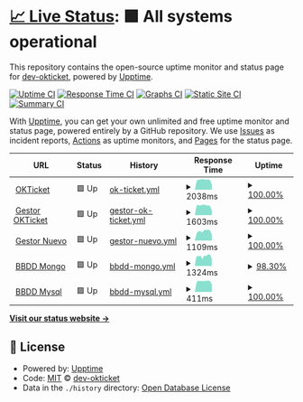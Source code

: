 # [📈 Live Status](https://dev-okticket.github.io/statusT): <!--live status--> **🟩 All systems operational**

This repository contains the open-source uptime monitor and status page for [dev-okticket](https://dev-okticket.github.io/statusT), powered by [Upptime](https://github.com/upptime/upptime).

[![Uptime CI](https://github.com/dev-okticket/statusT/workflows/Uptime%20CI/badge.svg)](https://github.com/dev-okticket/statusT/actions?query=workflow%3A%22Uptime+CI%22)
[![Response Time CI](https://github.com/dev-okticket/statusT/workflows/Response%20Time%20CI/badge.svg)](https://github.com/dev-okticket/statusT/actions?query=workflow%3A%22Response+Time+CI%22)
[![Graphs CI](https://github.com/dev-okticket/statusT/workflows/Graphs%20CI/badge.svg)](https://github.com/dev-okticket/statusT/actions?query=workflow%3A%22Graphs+CI%22)
[![Static Site CI](https://github.com/dev-okticket/statusT/workflows/Static%20Site%20CI/badge.svg)](https://github.com/dev-okticket/statusT/actions?query=workflow%3A%22Static+Site+CI%22)
[![Summary CI](https://github.com/dev-okticket/statusT/workflows/Summary%20CI/badge.svg)](https://github.com/dev-okticket/statusT/actions?query=workflow%3A%22Summary+CI%22)

With [Upptime](https://upptime.js.org), you can get your own unlimited and free uptime monitor and status page, powered entirely by a GitHub repository. We use [Issues](https://github.com/dev-okticket/statusT/issues) as incident reports, [Actions](https://github.com/dev-okticket/statusT/actions) as uptime monitors, and [Pages](https://dev-okticket.github.io/statusT) for the status page.

<!--start: status pages-->
<!-- This summary is generated by Upptime (https://github.com/upptime/upptime) -->
<!-- Do not edit this manually, your changes will be overwritten -->
<!-- prettier-ignore -->
| URL | Status | History | Response Time | Uptime |
| --- | ------ | ------- | ------------- | ------ |
| <img alt="" src="https://favicons.githubusercontent.com/www.okticket.es" height="13"> [OKTicket](https://www.okticket.es) | 🟩 Up | [ok-ticket.yml](https://github.com/dev-okticket/statusT/commits/HEAD/history/ok-ticket.yml) | <details><summary><img alt="Response time graph" src="./graphs/ok-ticket/response-time-week.png" height="20"> 2038ms</summary><br><a href="https://dev-okticket.github.io/statusT/history/ok-ticket"><img alt="Response time 1834" src="https://img.shields.io/endpoint?url=https%3A%2F%2Fraw.githubusercontent.com%2Fdev-okticket%2FstatusT%2FHEAD%2Fapi%2Fok-ticket%2Fresponse-time.json"></a><br><a href="https://dev-okticket.github.io/statusT/history/ok-ticket"><img alt="24-hour response time 1106" src="https://img.shields.io/endpoint?url=https%3A%2F%2Fraw.githubusercontent.com%2Fdev-okticket%2FstatusT%2FHEAD%2Fapi%2Fok-ticket%2Fresponse-time-day.json"></a><br><a href="https://dev-okticket.github.io/statusT/history/ok-ticket"><img alt="7-day response time 2038" src="https://img.shields.io/endpoint?url=https%3A%2F%2Fraw.githubusercontent.com%2Fdev-okticket%2FstatusT%2FHEAD%2Fapi%2Fok-ticket%2Fresponse-time-week.json"></a><br><a href="https://dev-okticket.github.io/statusT/history/ok-ticket"><img alt="30-day response time 1681" src="https://img.shields.io/endpoint?url=https%3A%2F%2Fraw.githubusercontent.com%2Fdev-okticket%2FstatusT%2FHEAD%2Fapi%2Fok-ticket%2Fresponse-time-month.json"></a><br><a href="https://dev-okticket.github.io/statusT/history/ok-ticket"><img alt="1-year response time 1834" src="https://img.shields.io/endpoint?url=https%3A%2F%2Fraw.githubusercontent.com%2Fdev-okticket%2FstatusT%2FHEAD%2Fapi%2Fok-ticket%2Fresponse-time-year.json"></a></details> | <details><summary><a href="https://dev-okticket.github.io/statusT/history/ok-ticket">100.00%</a></summary><a href="https://dev-okticket.github.io/statusT/history/ok-ticket"><img alt="All-time uptime 99.94%" src="https://img.shields.io/endpoint?url=https%3A%2F%2Fraw.githubusercontent.com%2Fdev-okticket%2FstatusT%2FHEAD%2Fapi%2Fok-ticket%2Fuptime.json"></a><br><a href="https://dev-okticket.github.io/statusT/history/ok-ticket"><img alt="24-hour uptime 100.00%" src="https://img.shields.io/endpoint?url=https%3A%2F%2Fraw.githubusercontent.com%2Fdev-okticket%2FstatusT%2FHEAD%2Fapi%2Fok-ticket%2Fuptime-day.json"></a><br><a href="https://dev-okticket.github.io/statusT/history/ok-ticket"><img alt="7-day uptime 100.00%" src="https://img.shields.io/endpoint?url=https%3A%2F%2Fraw.githubusercontent.com%2Fdev-okticket%2FstatusT%2FHEAD%2Fapi%2Fok-ticket%2Fuptime-week.json"></a><br><a href="https://dev-okticket.github.io/statusT/history/ok-ticket"><img alt="30-day uptime 99.93%" src="https://img.shields.io/endpoint?url=https%3A%2F%2Fraw.githubusercontent.com%2Fdev-okticket%2FstatusT%2FHEAD%2Fapi%2Fok-ticket%2Fuptime-month.json"></a><br><a href="https://dev-okticket.github.io/statusT/history/ok-ticket"><img alt="1-year uptime 99.94%" src="https://img.shields.io/endpoint?url=https%3A%2F%2Fraw.githubusercontent.com%2Fdev-okticket%2FstatusT%2FHEAD%2Fapi%2Fok-ticket%2Fuptime-year.json"></a></details>
| <img alt="" src="https://favicons.githubusercontent.com/admin.okticket.es" height="13"> [Gestor OKTicket](https://admin.okticket.es/) | 🟩 Up | [gestor-ok-ticket.yml](https://github.com/dev-okticket/statusT/commits/HEAD/history/gestor-ok-ticket.yml) | <details><summary><img alt="Response time graph" src="./graphs/gestor-ok-ticket/response-time-week.png" height="20"> 1603ms</summary><br><a href="https://dev-okticket.github.io/statusT/history/gestor-ok-ticket"><img alt="Response time 1275" src="https://img.shields.io/endpoint?url=https%3A%2F%2Fraw.githubusercontent.com%2Fdev-okticket%2FstatusT%2FHEAD%2Fapi%2Fgestor-ok-ticket%2Fresponse-time.json"></a><br><a href="https://dev-okticket.github.io/statusT/history/gestor-ok-ticket"><img alt="24-hour response time 840" src="https://img.shields.io/endpoint?url=https%3A%2F%2Fraw.githubusercontent.com%2Fdev-okticket%2FstatusT%2FHEAD%2Fapi%2Fgestor-ok-ticket%2Fresponse-time-day.json"></a><br><a href="https://dev-okticket.github.io/statusT/history/gestor-ok-ticket"><img alt="7-day response time 1603" src="https://img.shields.io/endpoint?url=https%3A%2F%2Fraw.githubusercontent.com%2Fdev-okticket%2FstatusT%2FHEAD%2Fapi%2Fgestor-ok-ticket%2Fresponse-time-week.json"></a><br><a href="https://dev-okticket.github.io/statusT/history/gestor-ok-ticket"><img alt="30-day response time 1268" src="https://img.shields.io/endpoint?url=https%3A%2F%2Fraw.githubusercontent.com%2Fdev-okticket%2FstatusT%2FHEAD%2Fapi%2Fgestor-ok-ticket%2Fresponse-time-month.json"></a><br><a href="https://dev-okticket.github.io/statusT/history/gestor-ok-ticket"><img alt="1-year response time 1275" src="https://img.shields.io/endpoint?url=https%3A%2F%2Fraw.githubusercontent.com%2Fdev-okticket%2FstatusT%2FHEAD%2Fapi%2Fgestor-ok-ticket%2Fresponse-time-year.json"></a></details> | <details><summary><a href="https://dev-okticket.github.io/statusT/history/gestor-ok-ticket">100.00%</a></summary><a href="https://dev-okticket.github.io/statusT/history/gestor-ok-ticket"><img alt="All-time uptime 100.00%" src="https://img.shields.io/endpoint?url=https%3A%2F%2Fraw.githubusercontent.com%2Fdev-okticket%2FstatusT%2FHEAD%2Fapi%2Fgestor-ok-ticket%2Fuptime.json"></a><br><a href="https://dev-okticket.github.io/statusT/history/gestor-ok-ticket"><img alt="24-hour uptime 100.00%" src="https://img.shields.io/endpoint?url=https%3A%2F%2Fraw.githubusercontent.com%2Fdev-okticket%2FstatusT%2FHEAD%2Fapi%2Fgestor-ok-ticket%2Fuptime-day.json"></a><br><a href="https://dev-okticket.github.io/statusT/history/gestor-ok-ticket"><img alt="7-day uptime 100.00%" src="https://img.shields.io/endpoint?url=https%3A%2F%2Fraw.githubusercontent.com%2Fdev-okticket%2FstatusT%2FHEAD%2Fapi%2Fgestor-ok-ticket%2Fuptime-week.json"></a><br><a href="https://dev-okticket.github.io/statusT/history/gestor-ok-ticket"><img alt="30-day uptime 100.00%" src="https://img.shields.io/endpoint?url=https%3A%2F%2Fraw.githubusercontent.com%2Fdev-okticket%2FstatusT%2FHEAD%2Fapi%2Fgestor-ok-ticket%2Fuptime-month.json"></a><br><a href="https://dev-okticket.github.io/statusT/history/gestor-ok-ticket"><img alt="1-year uptime 100.00%" src="https://img.shields.io/endpoint?url=https%3A%2F%2Fraw.githubusercontent.com%2Fdev-okticket%2FstatusT%2FHEAD%2Fapi%2Fgestor-ok-ticket%2Fuptime-year.json"></a></details>
| <img alt="" src="https://favicons.githubusercontent.com/adminokt.okticket.es" height="13"> [Gestor Nuevo](https://adminokt.okticket.es/) | 🟩 Up | [gestor-nuevo.yml](https://github.com/dev-okticket/statusT/commits/HEAD/history/gestor-nuevo.yml) | <details><summary><img alt="Response time graph" src="./graphs/gestor-nuevo/response-time-week.png" height="20"> 1109ms</summary><br><a href="https://dev-okticket.github.io/statusT/history/gestor-nuevo"><img alt="Response time 1028" src="https://img.shields.io/endpoint?url=https%3A%2F%2Fraw.githubusercontent.com%2Fdev-okticket%2FstatusT%2FHEAD%2Fapi%2Fgestor-nuevo%2Fresponse-time.json"></a><br><a href="https://dev-okticket.github.io/statusT/history/gestor-nuevo"><img alt="24-hour response time 739" src="https://img.shields.io/endpoint?url=https%3A%2F%2Fraw.githubusercontent.com%2Fdev-okticket%2FstatusT%2FHEAD%2Fapi%2Fgestor-nuevo%2Fresponse-time-day.json"></a><br><a href="https://dev-okticket.github.io/statusT/history/gestor-nuevo"><img alt="7-day response time 1109" src="https://img.shields.io/endpoint?url=https%3A%2F%2Fraw.githubusercontent.com%2Fdev-okticket%2FstatusT%2FHEAD%2Fapi%2Fgestor-nuevo%2Fresponse-time-week.json"></a><br><a href="https://dev-okticket.github.io/statusT/history/gestor-nuevo"><img alt="30-day response time 945" src="https://img.shields.io/endpoint?url=https%3A%2F%2Fraw.githubusercontent.com%2Fdev-okticket%2FstatusT%2FHEAD%2Fapi%2Fgestor-nuevo%2Fresponse-time-month.json"></a><br><a href="https://dev-okticket.github.io/statusT/history/gestor-nuevo"><img alt="1-year response time 1028" src="https://img.shields.io/endpoint?url=https%3A%2F%2Fraw.githubusercontent.com%2Fdev-okticket%2FstatusT%2FHEAD%2Fapi%2Fgestor-nuevo%2Fresponse-time-year.json"></a></details> | <details><summary><a href="https://dev-okticket.github.io/statusT/history/gestor-nuevo">100.00%</a></summary><a href="https://dev-okticket.github.io/statusT/history/gestor-nuevo"><img alt="All-time uptime 100.00%" src="https://img.shields.io/endpoint?url=https%3A%2F%2Fraw.githubusercontent.com%2Fdev-okticket%2FstatusT%2FHEAD%2Fapi%2Fgestor-nuevo%2Fuptime.json"></a><br><a href="https://dev-okticket.github.io/statusT/history/gestor-nuevo"><img alt="24-hour uptime 100.00%" src="https://img.shields.io/endpoint?url=https%3A%2F%2Fraw.githubusercontent.com%2Fdev-okticket%2FstatusT%2FHEAD%2Fapi%2Fgestor-nuevo%2Fuptime-day.json"></a><br><a href="https://dev-okticket.github.io/statusT/history/gestor-nuevo"><img alt="7-day uptime 100.00%" src="https://img.shields.io/endpoint?url=https%3A%2F%2Fraw.githubusercontent.com%2Fdev-okticket%2FstatusT%2FHEAD%2Fapi%2Fgestor-nuevo%2Fuptime-week.json"></a><br><a href="https://dev-okticket.github.io/statusT/history/gestor-nuevo"><img alt="30-day uptime 100.00%" src="https://img.shields.io/endpoint?url=https%3A%2F%2Fraw.githubusercontent.com%2Fdev-okticket%2FstatusT%2FHEAD%2Fapi%2Fgestor-nuevo%2Fuptime-month.json"></a><br><a href="https://dev-okticket.github.io/statusT/history/gestor-nuevo"><img alt="1-year uptime 100.00%" src="https://img.shields.io/endpoint?url=https%3A%2F%2Fraw.githubusercontent.com%2Fdev-okticket%2FstatusT%2FHEAD%2Fapi%2Fgestor-nuevo%2Fuptime-year.json"></a></details>
| <img alt="" src="https://favicons.githubusercontent.com/api.okticket.es" height="13"> [BBDD Mongo](https://api.okticket.es/v2/public/api/monitor/mongodb) | 🟩 Up | [bbdd-mongo.yml](https://github.com/dev-okticket/statusT/commits/HEAD/history/bbdd-mongo.yml) | <details><summary><img alt="Response time graph" src="./graphs/bbdd-mongo/response-time-week.png" height="20"> 1324ms</summary><br><a href="https://dev-okticket.github.io/statusT/history/bbdd-mongo"><img alt="Response time 1327" src="https://img.shields.io/endpoint?url=https%3A%2F%2Fraw.githubusercontent.com%2Fdev-okticket%2FstatusT%2FHEAD%2Fapi%2Fbbdd-mongo%2Fresponse-time.json"></a><br><a href="https://dev-okticket.github.io/statusT/history/bbdd-mongo"><img alt="24-hour response time 897" src="https://img.shields.io/endpoint?url=https%3A%2F%2Fraw.githubusercontent.com%2Fdev-okticket%2FstatusT%2FHEAD%2Fapi%2Fbbdd-mongo%2Fresponse-time-day.json"></a><br><a href="https://dev-okticket.github.io/statusT/history/bbdd-mongo"><img alt="7-day response time 1324" src="https://img.shields.io/endpoint?url=https%3A%2F%2Fraw.githubusercontent.com%2Fdev-okticket%2FstatusT%2FHEAD%2Fapi%2Fbbdd-mongo%2Fresponse-time-week.json"></a><br><a href="https://dev-okticket.github.io/statusT/history/bbdd-mongo"><img alt="30-day response time 1216" src="https://img.shields.io/endpoint?url=https%3A%2F%2Fraw.githubusercontent.com%2Fdev-okticket%2FstatusT%2FHEAD%2Fapi%2Fbbdd-mongo%2Fresponse-time-month.json"></a><br><a href="https://dev-okticket.github.io/statusT/history/bbdd-mongo"><img alt="1-year response time 1327" src="https://img.shields.io/endpoint?url=https%3A%2F%2Fraw.githubusercontent.com%2Fdev-okticket%2FstatusT%2FHEAD%2Fapi%2Fbbdd-mongo%2Fresponse-time-year.json"></a></details> | <details><summary><a href="https://dev-okticket.github.io/statusT/history/bbdd-mongo">98.30%</a></summary><a href="https://dev-okticket.github.io/statusT/history/bbdd-mongo"><img alt="All-time uptime 99.84%" src="https://img.shields.io/endpoint?url=https%3A%2F%2Fraw.githubusercontent.com%2Fdev-okticket%2FstatusT%2FHEAD%2Fapi%2Fbbdd-mongo%2Fuptime.json"></a><br><a href="https://dev-okticket.github.io/statusT/history/bbdd-mongo"><img alt="24-hour uptime 100.00%" src="https://img.shields.io/endpoint?url=https%3A%2F%2Fraw.githubusercontent.com%2Fdev-okticket%2FstatusT%2FHEAD%2Fapi%2Fbbdd-mongo%2Fuptime-day.json"></a><br><a href="https://dev-okticket.github.io/statusT/history/bbdd-mongo"><img alt="7-day uptime 98.30%" src="https://img.shields.io/endpoint?url=https%3A%2F%2Fraw.githubusercontent.com%2Fdev-okticket%2FstatusT%2FHEAD%2Fapi%2Fbbdd-mongo%2Fuptime-week.json"></a><br><a href="https://dev-okticket.github.io/statusT/history/bbdd-mongo"><img alt="30-day uptime 99.49%" src="https://img.shields.io/endpoint?url=https%3A%2F%2Fraw.githubusercontent.com%2Fdev-okticket%2FstatusT%2FHEAD%2Fapi%2Fbbdd-mongo%2Fuptime-month.json"></a><br><a href="https://dev-okticket.github.io/statusT/history/bbdd-mongo"><img alt="1-year uptime 99.84%" src="https://img.shields.io/endpoint?url=https%3A%2F%2Fraw.githubusercontent.com%2Fdev-okticket%2FstatusT%2FHEAD%2Fapi%2Fbbdd-mongo%2Fuptime-year.json"></a></details>
| <img alt="" src="https://favicons.githubusercontent.com/api.okticket.es" height="13"> [BBDD Mysql](https://api.okticket.es/v2/public/api/monitor/mysql) | 🟩 Up | [bbdd-mysql.yml](https://github.com/dev-okticket/statusT/commits/HEAD/history/bbdd-mysql.yml) | <details><summary><img alt="Response time graph" src="./graphs/bbdd-mysql/response-time-week.png" height="20"> 411ms</summary><br><a href="https://dev-okticket.github.io/statusT/history/bbdd-mysql"><img alt="Response time 411" src="https://img.shields.io/endpoint?url=https%3A%2F%2Fraw.githubusercontent.com%2Fdev-okticket%2FstatusT%2FHEAD%2Fapi%2Fbbdd-mysql%2Fresponse-time.json"></a><br><a href="https://dev-okticket.github.io/statusT/history/bbdd-mysql"><img alt="24-hour response time 293" src="https://img.shields.io/endpoint?url=https%3A%2F%2Fraw.githubusercontent.com%2Fdev-okticket%2FstatusT%2FHEAD%2Fapi%2Fbbdd-mysql%2Fresponse-time-day.json"></a><br><a href="https://dev-okticket.github.io/statusT/history/bbdd-mysql"><img alt="7-day response time 411" src="https://img.shields.io/endpoint?url=https%3A%2F%2Fraw.githubusercontent.com%2Fdev-okticket%2FstatusT%2FHEAD%2Fapi%2Fbbdd-mysql%2Fresponse-time-week.json"></a><br><a href="https://dev-okticket.github.io/statusT/history/bbdd-mysql"><img alt="30-day response time 411" src="https://img.shields.io/endpoint?url=https%3A%2F%2Fraw.githubusercontent.com%2Fdev-okticket%2FstatusT%2FHEAD%2Fapi%2Fbbdd-mysql%2Fresponse-time-month.json"></a><br><a href="https://dev-okticket.github.io/statusT/history/bbdd-mysql"><img alt="1-year response time 411" src="https://img.shields.io/endpoint?url=https%3A%2F%2Fraw.githubusercontent.com%2Fdev-okticket%2FstatusT%2FHEAD%2Fapi%2Fbbdd-mysql%2Fresponse-time-year.json"></a></details> | <details><summary><a href="https://dev-okticket.github.io/statusT/history/bbdd-mysql">100.00%</a></summary><a href="https://dev-okticket.github.io/statusT/history/bbdd-mysql"><img alt="All-time uptime 99.99%" src="https://img.shields.io/endpoint?url=https%3A%2F%2Fraw.githubusercontent.com%2Fdev-okticket%2FstatusT%2FHEAD%2Fapi%2Fbbdd-mysql%2Fuptime.json"></a><br><a href="https://dev-okticket.github.io/statusT/history/bbdd-mysql"><img alt="24-hour uptime 100.00%" src="https://img.shields.io/endpoint?url=https%3A%2F%2Fraw.githubusercontent.com%2Fdev-okticket%2FstatusT%2FHEAD%2Fapi%2Fbbdd-mysql%2Fuptime-day.json"></a><br><a href="https://dev-okticket.github.io/statusT/history/bbdd-mysql"><img alt="7-day uptime 100.00%" src="https://img.shields.io/endpoint?url=https%3A%2F%2Fraw.githubusercontent.com%2Fdev-okticket%2FstatusT%2FHEAD%2Fapi%2Fbbdd-mysql%2Fuptime-week.json"></a><br><a href="https://dev-okticket.github.io/statusT/history/bbdd-mysql"><img alt="30-day uptime 99.95%" src="https://img.shields.io/endpoint?url=https%3A%2F%2Fraw.githubusercontent.com%2Fdev-okticket%2FstatusT%2FHEAD%2Fapi%2Fbbdd-mysql%2Fuptime-month.json"></a><br><a href="https://dev-okticket.github.io/statusT/history/bbdd-mysql"><img alt="1-year uptime 99.99%" src="https://img.shields.io/endpoint?url=https%3A%2F%2Fraw.githubusercontent.com%2Fdev-okticket%2FstatusT%2FHEAD%2Fapi%2Fbbdd-mysql%2Fuptime-year.json"></a></details>

<!--end: status pages-->

[**Visit our status website →**](https://dev-okticket.github.io/statusT)

## 📄 License

- Powered by: [Upptime](https://github.com/upptime/upptime)
- Code: [MIT](./LICENSE) © [dev-okticket](https://dev-okticket.github.io/statusT)
- Data in the `./history` directory: [Open Database License](https://opendatacommons.org/licenses/odbl/1-0/)
